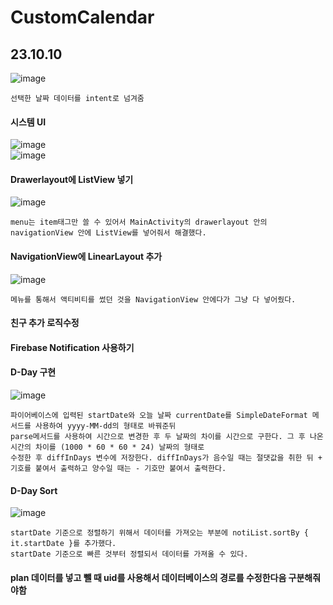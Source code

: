# CustomCalendar
## 23.10.10
![image](https://github.com/chihyunwon/CustomCalendar/assets/58906858/43cf17ae-eea4-45b2-b729-a81d24682c1f)
```
선택한 날짜 데이터를 intent로 넘겨줌
```
#### 시스템 UI
![image](https://github.com/chihyunwon/CustomCalendar/assets/58906858/4a3d046a-6a75-4c33-9792-e0dd0a1886ee)          
![image](https://github.com/chihyunwon/CustomCalendar/assets/58906858/2d3568a0-40bb-4dda-aaba-c0a744275808)    

#### Drawerlayout에 ListView 넣기
![image](https://github.com/mr-won/CustomCalendar/assets/58906858/459e7476-bae5-4d1d-85cf-221f6102f8c5)
```
menu는 item태그만 쓸 수 있어서 MainActivity의 drawerlayout 안의 navigationView 안에 ListView를 넣어줘서 해결했다.
```
#### NavigationView에 LinearLayout 추가
![image](https://github.com/mr-won/CustomCalendar/assets/58906858/e793605d-42aa-4db4-a1ac-21ff9d0002ea)
```
메뉴를 통해서 액티비티를 썼던 것을 NavigationView 안에다가 그냥 다 넣어줬다.
```
#### 친구 추가 로직수정


#### Firebase Notification 사용하기

#### D-Day 구현
![image](https://github.com/mr-won/CustomCalendar/assets/58906858/2b9c3191-5108-4a72-ac51-0a3e6c964eb8)
```
파이어베이스에 입력된 startDate와 오늘 날짜 currentDate를 SimpleDateFormat 메서드를 사용하여 yyyy-MM-dd의 형태로 바꿔준뒤
parse메서드를 사용하여 시간으로 변경한 후 두 날짜의 차이를 시간으로 구한다. 그 후 나온 시간의 차이를 (1000 * 60 * 60 * 24) 날짜의 형태로
수정한 후 diffInDays 변수에 저장한다. diffInDays가 음수일 때는 절댓값을 취한 뒤 + 기호를 붙여서 출력하고 양수일 때는 - 기호만 붙여서 출력한다.
```

#### D-Day Sort
![image](https://github.com/mr-won/CustomCalendar/assets/58906858/0b3d5321-b6aa-4f5a-95aa-660f855c347f)
```
startDate 기준으로 정렬하기 위해서 데이터를 가져오는 부분에 notiList.sortBy { it.startDate }를 추가했다.
startDate 기준으로 빠른 것부터 정렬되서 데이터를 가져올 수 있다.
```
#### plan 데이터를 넣고 뺄 때 uid를 사용해서 데이터베이스의 경로를 수정한다음 구분해줘야함
